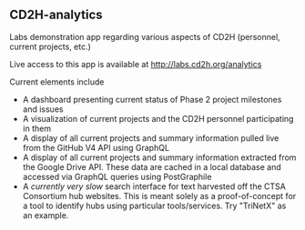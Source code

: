 ## CD2H-analytics
Labs demonstration app regarding various aspects of CD2H (personnel, current projects, etc.)

Live access to this app is available at http://labs.cd2h.org/analytics

Current elements include

* A dashboard presenting current status of Phase 2 project milestones and issues
* A visualization of current projects and the CD2H personnel participating in them
* A display of all current projects and summary information pulled live from the GitHub V4 API using GraphQL
* A display of all current projects and summary information extracted from the Google Drive API. These data are cached in a local database and accessed via GraphQL queries using PostGraphile
* A *currently very slow* search interface for text harvested off the CTSA Consortium hub websites.  This is meant solely as a proof-of-concept for a tool to identify hubs using particular tools/services.  Try "TriNetX" as an example.
